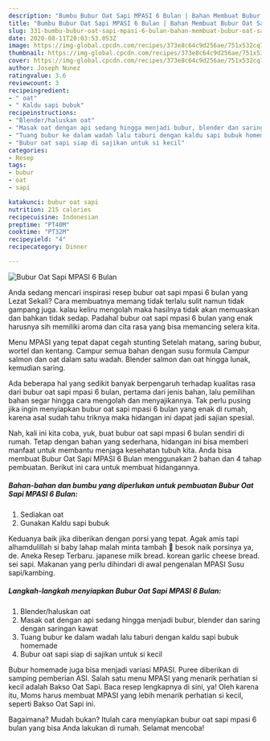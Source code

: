 ```yaml
---
description: "Bumbu Bubur Oat Sapi MPASI 6 Bulan | Bahan Membuat Bubur Oat Sapi MPASI 6 Bulan Yang Sempurna"
title: "Bumbu Bubur Oat Sapi MPASI 6 Bulan | Bahan Membuat Bubur Oat Sapi MPASI 6 Bulan Yang Sempurna"
slug: 331-bumbu-bubur-oat-sapi-mpasi-6-bulan-bahan-membuat-bubur-oat-sapi-mpasi-6-bulan-yang-sempurna
date: 2020-08-11T20:03:53.053Z
image: https://img-global.cpcdn.com/recipes/373e8c64c9d256ae/751x532cq70/bubur-oat-sapi-mpasi-6-bulan-foto-resep-utama.jpg
thumbnail: https://img-global.cpcdn.com/recipes/373e8c64c9d256ae/751x532cq70/bubur-oat-sapi-mpasi-6-bulan-foto-resep-utama.jpg
cover: https://img-global.cpcdn.com/recipes/373e8c64c9d256ae/751x532cq70/bubur-oat-sapi-mpasi-6-bulan-foto-resep-utama.jpg
author: Joseph Nunez
ratingvalue: 3.6
reviewcount: 3
recipeingredient:
- " oat"
- " Kaldu sapi bubuk"
recipeinstructions:
- "Blender/haluskan oat"
- "Masak oat dengan api sedang hingga menjadi bubur, blender dan saring dengan saringan kawat"
- "Tuang bubur ke dalam wadah lalu taburi dengan kaldu sapi bubuk homemade"
- "Bubur oat sapi siap di sajikan untuk si kecil"
categories:
- Resep
tags:
- bubur
- oat
- sapi

katakunci: bubur oat sapi 
nutrition: 215 calories
recipecuisine: Indonesian
preptime: "PT40M"
cooktime: "PT32M"
recipeyield: "4"
recipecategory: Dinner

---
```



![Bubur Oat Sapi MPASI 6 Bulan](https://img-global.cpcdn.com/recipes/373e8c64c9d256ae/751x532cq70/bubur-oat-sapi-mpasi-6-bulan-foto-resep-utama.jpg)

Anda sedang mencari inspirasi resep bubur oat sapi mpasi 6 bulan yang Lezat Sekali? Cara membuatnya memang tidak terlalu sulit namun tidak gampang juga. kalau keliru mengolah maka hasilnya tidak akan memuaskan dan bahkan tidak sedap. Padahal bubur oat sapi mpasi 6 bulan yang enak harusnya sih memiliki aroma dan cita rasa yang bisa memancing selera kita.

Menu MPASI yang tepat dapat cegah stunting Setelah matang, saring bubur, wortel dan kentang. Campur semua bahan dengan susu formula Campur salmon dan oat dalam satu wadah. Blender salmon dan oat hingga lunak, kemudian saring.

Ada beberapa hal yang sedikit banyak berpengaruh terhadap kualitas rasa dari bubur oat sapi mpasi 6 bulan, pertama dari jenis bahan, lalu pemilihan bahan segar hingga cara mengolah dan menyajikannya. Tak perlu pusing jika ingin menyiapkan bubur oat sapi mpasi 6 bulan yang enak di rumah, karena asal sudah tahu triknya maka hidangan ini dapat jadi sajian spesial.


Nah, kali ini kita coba, yuk, buat bubur oat sapi mpasi 6 bulan sendiri di rumah. Tetap dengan bahan yang sederhana, hidangan ini bisa memberi manfaat untuk membantu menjaga kesehatan tubuh kita. Anda bisa membuat Bubur Oat Sapi MPASI 6 Bulan menggunakan 2 bahan dan 4 tahap pembuatan. Berikut ini cara untuk membuat hidangannya.

<!--inarticleads1-->

##### Bahan-bahan dan bumbu yang diperlukan untuk pembuatan Bubur Oat Sapi MPASI 6 Bulan:

1. Sediakan  oat
1. Gunakan  Kaldu sapi bubuk


Keduanya baik jika diberikan dengan porsi yang tepat. Agak amis tapi alhamdulillah si baby lahap malah minta tambah 💙 besok naik porsinya ya, de. Aneka Resep Terbaru. japanese milk bread. korean garlic cheese bread. sei sapi. Makanan yang perlu dihindari di awal pengenalan MPASI Susu sapi/kambing. 

<!--inarticleads2-->

##### Langkah-langkah menyiapkan Bubur Oat Sapi MPASI 6 Bulan:

1. Blender/haluskan oat
1. Masak oat dengan api sedang hingga menjadi bubur, blender dan saring dengan saringan kawat
1. Tuang bubur ke dalam wadah lalu taburi dengan kaldu sapi bubuk homemade
1. Bubur oat sapi siap di sajikan untuk si kecil


Bubur homemade juga bisa menjadi variasi MPASI. Puree diberikan di samping pemberian ASI. Salah satu menu MPASI yang menarik perhatian si kecil adalah Bakso Oat Sapi. Baca resep lengkapnya di sini, ya! Oleh karena itu, Moms harus membuat MPASI yang lebih menarik perhatian si kecil, seperti Bakso Oat Sapi ini. 

Bagaimana? Mudah bukan? Itulah cara menyiapkan bubur oat sapi mpasi 6 bulan yang bisa Anda lakukan di rumah. Selamat mencoba!
